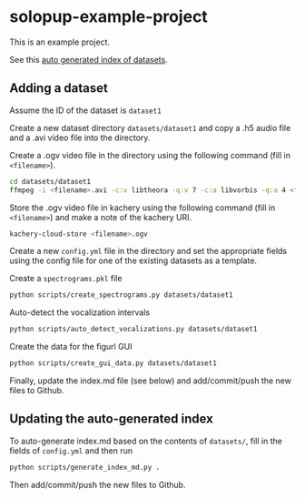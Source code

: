 # solopup-example-project

This is an example project.

See this [auto generated index of datasets](./index.md).

## Adding a dataset

Assume the ID of the dataset is `dataset1`

Create a new dataset directory `datasets/dataset1` and copy a .h5 audio file and a .avi video file into the directory.

Create a .ogv video file in the directory using the following command (fill in `<filename>`).

```bash
cd datasets/dataset1
ffmpeg -i <filename>.avi -c:v libtheora -q:v 7 -c:a libvorbis -q:a 4 <filename>.ogv
```

Store the .ogv video file in kachery using the following command (fill in `<filename>`) and make a note of the kachery URI.

```bash
kachery-cloud-store <filename>.ogv
```

Create a new `config.yml` file in the directory and set the appropriate fields using the config file for one of the existing datasets as a template.

Create a `spectrograms.pkl` file

```bash
python scripts/create_spectrograms.py datasets/dataset1
```

Auto-detect the vocalization intervals

```bash
python scripts/auto_detect_vocalizations.py datasets/dataset1
```

Create the data for the figurl GUI

```bash
python scripts/create_gui_data.py datasets/dataset1
```

Finally, update the index.md file (see below) and add/commit/push the new files to Github.

## Updating the auto-generated index

To auto-generate index.md based on the contents of `datasets/`, fill in the fields of `config.yml` and then run

```bash
python scripts/generate_index_md.py .
```

Then add/commit/push the new files to Github.
